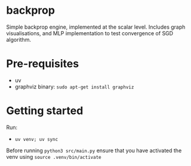 # backprop

Simple backprop engine, implemented at the scalar level. Includes graph visualisations, and MLP implementation to test convergence of SGD algorithm.

# Pre-requisites

- uv
- graphviz binary: `sudo apt-get install graphviz`

# Getting started

Run:

- `uv venv; uv sync`

Before running `python3 src/main.py` ensure that you have activated the venv using `source .venv/bin/activate`
